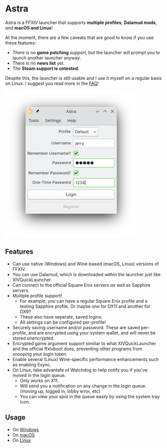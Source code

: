# Astra

Astra is a FFXIV launcher that supports
**multiple profiles**, **Dalamud mods**, _and_ **macOS and Linux**!

At the moment, there are a few caveats that are good to know if you use these features:
* There is no **game patching** support, but the launcher will prompt you to launch another launcher anyway.
* There is no **news list** yet.
* The **Steam support is untested.**

Despite this, the launcher is still usable and I use it myself on a regular basis on Linux. I suggest you read more in the [FAQ](https://github.com/redstrate/astra/wiki/Frequently-Asked-Questions)!

![screenshot](https://github.com/redstrate/astra/blob/main/misc/screenshot.webp?raw=true)

## Features
* Can use native (Windows) and Wine-based (macOS, Linux) versions of FFXIV.
* You can use Dalamud, which is downloaded within the launcher just like XIVQuickLauncher. 
* Can connect to the official Square Enix servers _as well_ as Sapphire servers.
* Multiple profile support!
  * For example, you can have a regular Square Enix profile and a testing Sapphire profile. Or maybe one for DX11 and another for DX9?
  * These also have seperate, saved logins.
  * All settings can be configured per-profile! 
* Securely saving username and/or password. These are saved per-profile, and are encrypted using your system wallet, and will never be stored unencrypted.
* Encrypted game argument support similiar to what XIVQuickLauncher and the official ffxivboot does, preventing other programs from snooping your login token.
* Enable several (Linux) Wine-specific performance enhancements such as enabling Esync.
* On Linux, take advantafe of Watchdog to help notify you if you've moved in the login queue.
  * Only works on X11.
  * Will send you a notification on any change in the login queue. (moving up, logged in, lobby error, etc)
  * You can view your spot in the queue easily by using the system tray icon.

## Usage
* On [Windows](https://github.com/redstrate/astra/wiki/Windows-Usage)
* On [macOS](https://github.com/redstrate/astra/wiki/macOS-Usage)
* On [Linux](https://github.com/redstrate/astra/wiki/Linux-Usage)
